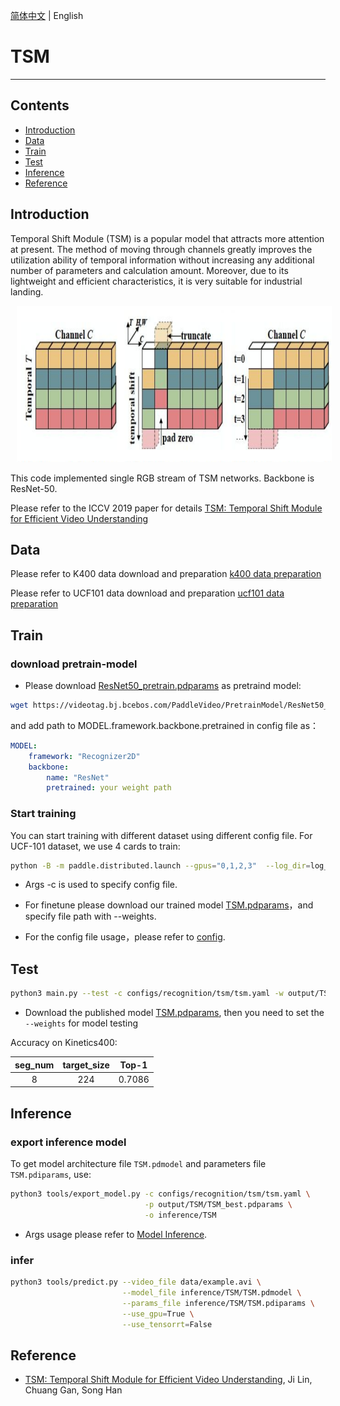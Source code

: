[简体中文](../../../zh-CN/model_zoo/recognition/tsm.md) | English

# TSM

---
## Contents

- [Introduction](#Introduction)
- [Data](#Data)
- [Train](#Train)
- [Test](#Test)
- [Inference](#Inference)
- [Reference](#Reference)


## Introduction

Temporal Shift Module (TSM) is a popular model that attracts more attention at present. 
The method of moving through channels greatly improves the utilization ability of temporal information without increasing any additional number of parameters and calculation amount. 
Moreover, due to its lightweight and efficient characteristics, it is very suitable for industrial landing.

<div align="center">
<img src="../../../images/tsm_architecture.png" height=250 width=700 hspace='10'/> <br />
</div>

This code implemented single RGB stream of TSM networks. Backbone is ResNet-50.

Please refer to the ICCV 2019 paper for details [TSM: Temporal Shift Module for Efficient Video Understanding](https://arxiv.org/pdf/1811.08383.pdf)

## Data

Please refer to K400 data download and preparation [k400 data preparation](../../dataset/K400.md)

Please refer to UCF101 data download and preparation [ucf101 data preparation](../../dataset/ucf101.md)


## Train

### download pretrain-model

- Please download [ResNet50_pretrain.pdparams](https://videotag.bj.bcebos.com/PaddleVideo/PretrainModel/ResNet50_pretrain.pdparams) as pretraind model:

```bash
wget https://videotag.bj.bcebos.com/PaddleVideo/PretrainModel/ResNet50_pretrain.pdparams
```

and add path to MODEL.framework.backbone.pretrained in config file as：
```yaml
MODEL:
    framework: "Recognizer2D"
    backbone:
        name: "ResNet"
        pretrained: your weight path
```

### Start training

You can start training with different dataset using different config file. For UCF-101 dataset, we use 4 cards to train:

```bash
python -B -m paddle.distributed.launch --gpus="0,1,2,3"  --log_dir=log_tsm  main.py  --validate -c configs/recognition/tsm/tsm.yaml
```

- Args -c is used to specify config file.

- For finetune please download our trained model [TSM.pdparams](https://videotag.bj.bcebos.com/PaddleVideo/TSM/TSM.pdparams)，and specify file path with --weights.

- For the config file usage，please refer to [config](../../tutorials/config.md).

## Test

```bash
python3 main.py --test -c configs/recognition/tsm/tsm.yaml -w output/TSM/TSM_best.pdparams
```

- Download the published model [TSM.pdparams](https://videotag.bj.bcebos.com/PaddleVideo/TSM/TSM.pdparams), then you need to set the `--weights` for model testing


Accuracy on Kinetics400:

| seg\_num | target\_size | Top-1 |
| :------: | :----------: | :----: |
| 8 | 224 | 0.7086 |

## Inference

### export inference model

 To get model architecture file `TSM.pdmodel` and parameters file `TSM.pdiparams`, use: 

```bash
python3 tools/export_model.py -c configs/recognition/tsm/tsm.yaml \
                              -p output/TSM/TSM_best.pdparams \
                              -o inference/TSM
```

- Args usage please refer to [Model Inference](https://github.com/PaddlePaddle/PaddleVideo/blob/release/2.0/docs/zh-CN/start.md#2-%E6%A8%A1%E5%9E%8B%E6%8E%A8%E7%90%86).

### infer

```bash
python3 tools/predict.py --video_file data/example.avi \
                         --model_file inference/TSM/TSM.pdmodel \
                         --params_file inference/TSM/TSM.pdiparams \
                         --use_gpu=True \
                         --use_tensorrt=False
```

## Reference

- [TSM: Temporal Shift Module for Efficient Video Understanding](https://arxiv.org/pdf/1811.08383.pdf), Ji Lin, Chuang Gan, Song Han
